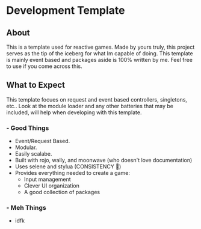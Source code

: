 # Development Template
## About
This is a template used for reactive games. Made by yours truly, this project serves as the tip of the iceberg for what Im capable of doing. This template is mainly event based and packages aside is 100% written by me. Feel free to use if you come across this.

## What to Expect
This template focues on request and event based controllers, singletons, etc.. Look at the module loader and any other batteries that may be included, will help when developing with this template.
### - Good Things
- Event/Request Based.
- Modular.
- Easily scalabe.
- Built with rojo, wally, and moonwave (who doesn't love documentation)
- Uses selene and stylua (CONSISTENCY 👏)
- Provides everything needed to create a game:
    - Input management
    - Clever UI organization
    - A good collection of packages

### - Meh Things
- idfk